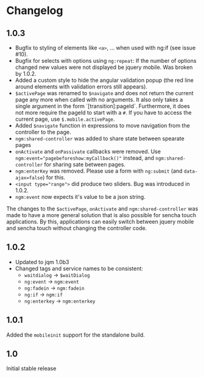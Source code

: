 Changelog
=====================

1.0.3
-------------
- Bugfix to styling of elements like `<a>`, ... when used with ng:if (see issue #10).
- Bugfix for selects with options using `ng:repeat`: If the number of options changed
  new values were not displayed be jquery mobile. Was broken by 1.0.2.
- Added a custom style to hide the angular validation popup (the red line around
  elements with validation errors still appears).
- `$activePage` was renamed to `$navigate` and does not return the current page any more when
  called with no arguments. It also only takes a single argument in the form ´[transition]:pageId´.
  Furthermore, it does not more require the pageId to start with a `#`.
  If you have to access the current page, use `$.mobile.activePage`.
- Added `$navigate` function in expressions to move navigation from the controller to the page.
- `ngm:shared-controller` was added to share state between spearate pages
- `onActivate` and `onPassivate` callbacks were removed. Use
  `ngm:event="pagebeforeshow:myCallback()"` instead, and `ngm:shared-controller` for sharing sate between pages.
- `ngm:enterKey` was removed. Please use a form with `ng:submit` (and `data-ajax=false`) for this.
- `<input type="range">` did produce two sliders. Bug was introduced in 1.0.2.
- `ngm:event` now expects it's value to be a json string.

The changes to the `$activePage`, `onActivate` and `ngm:shared-controller` was made to have a more general
solution that is also possible for sencha touch applications. By this, applications can easily switch between
jquery mobile and sencha touch without changing the controller code.


1.0.2
-------------
- Updated to jqm 1.0b3
- Changed tags and service names to be consistent:
  - `waitdialog` -> `$waitDialog`
  - `ng:event` -> `ngm:event`
  - `ng:fadein` -> `ngm:fadein`
  - `ng:if` -> `ngm:if`
  - `ng:enterkey` -> `ngm:enterkey`


1.0.1
-------------
Added the `mobileinit` support for the standalone build.


1.0
-------------
Initial stable release